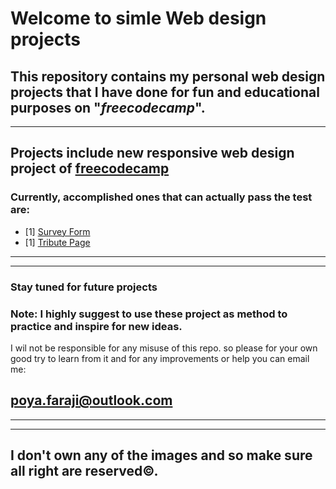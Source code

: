 # Welcome to simle Web design projects
## This repository contains my personal web design projects that I have done for fun and educational purposes on "*freecodecamp*". 
----

## Projects include new responsive web design project of [freecodecamp](https://www.freecodecamp.org/learn/2022/responsive-web-design/)

### Currently, accomplished ones that can actually pass the test are:
- [1] [Survey Form](https://github.com/IWBTFY/Simple-Web-Design-Projects/tree/main/Responsive-web-design/Survey%20Form)
- [1] [Tribute Page](https://github.com/IWBTFY/Simple-Web-Design-Projects/tree/main/Responsive-web-design/Tribute%20Page)

---
---
### Stay tuned for future projects
### **Note:** I highly suggest to use these project as method to practice and inspire for  new ideas.
I wil not be responsible for any misuse of this repo. so please for your own good try to learn from it and for any improvements  or help you can email me:

## poya.faraji@outlook.com
-----------
-----------

## I don't own any of the images and so make sure all right are reserved©. 
